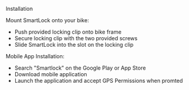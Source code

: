 Installation

Mount SmartLock onto your bike:
- Push provided locking clip onto bike frame
- Secure locking clip with the two provided screws
- Slide SmartLock into the slot on the locking clip

Mobile App Installation:
- Search "Smartlock" on the Google Play or App Store
- Download mobile application
- Launch the application and accept GPS Permissions when promted 
